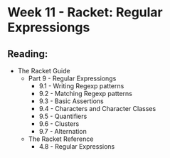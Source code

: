 # Week 11 - Racket: Regular Expressiongs

## Reading:

- The Racket Guide
  - Part 9 - Regular Expressiongs
    - 9.1 - Writing Regexp patterns
    - 9.2 - Matching Regexp patterns
    - 9.3 - Basic Assertions
    - 9.4 - Characters and Character Classes
    - 9.5 - Quantifiers
    - 9.6 - Clusters
    - 9.7 - Alternation
  - The Racket Reference
    - 4.8 - Regular Expressions
